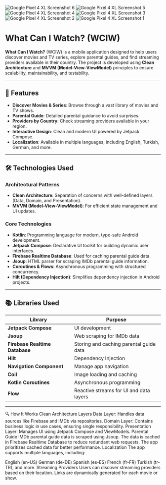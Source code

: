 
![Google Pixel 4 XL Screenshot 6](https://github.com/user-attachments/assets/552252ef-c051-4f25-894b-2b7da9cd3bce)
![Google Pixel 4 XL Screenshot 5](https://github.com/user-attachments/assets/a07085af-a665-4860-a034-43ab2247efaf)
![Google Pixel 4 XL Screenshot 4](https://github.com/user-attachments/assets/960364b3-97a3-4b37-8fac-d3ef7b2b66a5)
![Google Pixel 4 XL Screenshot 3](https://github.com/user-attachments/assets/be8d3f3d-5f68-4614-b19c-ff6d921f520b)
![Google Pixel 4 XL Screenshot 2](https://github.com/user-attachments/assets/5be532f5-e1be-4ce4-bbc5-afafca4cc57c)
![Google Pixel 4 XL Screenshot 1](https://github.com/user-attachments/assets/479b203e-3109-456f-bdaa-99302a30887a)


# What Can I Watch? (WCIW)

**What Can I Watch?** (WCIW) is a mobile application designed to help users discover movies and TV series, explore parental guides, and find streaming providers available in their country. The project is developed using **Clean Architecture** and **MVVM (Model-View-ViewModel)** principles to ensure scalability, maintainability, and testability.

---

## 🚀 Features

- **Discover Movies & Series**: Browse through a vast library of movies and TV shows.
- **Parental Guide**: Detailed parental guidance to avoid surprises.
- **Providers by Country**: Check streaming providers available in your region.
- **Interactive Design**: Clean and modern UI powered by Jetpack Compose.
- **Localization**: Available in multiple languages, including English, Turkish, German, and more.

---

## 🛠️ Technologies Used

### Architectural Patterns
- **Clean Architecture**: Separation of concerns with well-defined layers (Data, Domain, and Presentation).
- **MVVM (Model-View-ViewModel)**: For efficient state management and UI updates.

### Core Technologies
- **Kotlin**: Programming language for modern, type-safe Android development.
- **Jetpack Compose**: Declarative UI toolkit for building dynamic user interfaces.
- **Firebase Realtime Database**: Used for caching parental guide data.
- **Jsoup**: HTML parser for scraping IMDb parental guide information.
- **Coroutines & Flows**: Asynchronous programming with structured concurrency.
- **Hilt (Dependency Injection)**: Simplifies dependency injection in Android projects.

---

## 📚 Libraries Used

| Library               | Purpose                                   |
|-----------------------|-------------------------------------------|
| **Jetpack Compose**   | UI development                           |
| **Jsoup**             | Web scraping for IMDb data               |
| **Firebase Realtime Database** | Storing and caching parental guide data |
| **Hilt**              | Dependency Injection                     |
| **Navigation Component** | Manage app navigation                 |
| **Coil**              | Image loading and caching                |
| **Kotlin Coroutines** | Asynchronous programming                 |
| **Flow**              | Reactive streams for UI and data layers  |

---


🔍 How It Works
Clean Architecture Layers
Data Layer: Handles data sources like Firebase and IMDb via repositories.
Domain Layer: Contains business logic in use cases, ensuring single responsibility.
Presentation Layer: Manages UI using Jetpack Compose and ViewModels.
Parental Guide
IMDb parental guide data is scraped using Jsoup.
The data is cached in Firebase Realtime Database to reduce redundant web requests.
The app prioritizes cached data for better performance.
Localization
The app supports multiple languages, including:

English (en-US)
German (de-DE)
Spanish (es-ES)
French (fr-FR)
Turkish (tr-TR), and more.
Streaming Providers
Users can discover streaming providers based on their location.
Links are dynamically generated for each movie or show.



